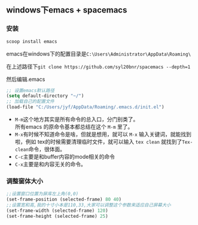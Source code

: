 ## windows下emacs + spacemacs

### 安装
```powershell
scoop install emacs
```
emacs在windows下的配置目录是`C:\Users\Administrator\AppData\Roaming\`

在上述路径下`git clone https://github.com/syl20bnr/spacemacs --depth=1`

然后编辑.emacs

```lisp
;; 设置emacs默认路径
(setq default-directory "~/") 
;; 加载自己的配置文件
(load-file "C:/Users/jyf/AppData/Roaming/.emacs.d/init.el")
```
- `M-m`这个地方其实是所有命令的总入口，分门别类了。  
所有emacs 的原命令基本都总结在这个 `M-m` 里了。
- `M-x`有时候不知道命令是啥，但就是想用，就可以 `M-x` 输入关键词，就能找到啦，例如 tex的时候需要清理临时文件，就可以输入 `tex clean` 就找到了`Tex-clean`命令，很体面。
- `C-c`主要是和buffer内容的mode相关的命令
- `C-x`主要是和内容无关的命令。


### 调整窗体大小
```lisp
;;设置窗口位置为屏库左上角(0,0)
(set-frame-position (selected-frame) 80 40)
;;设置宽和高,我的十寸小本是110,33,大家可以调整这个参数来适应自己屏幕大小
(set-frame-width (selected-frame) 120)
(set-frame-height (selected-frame) 25)
```
